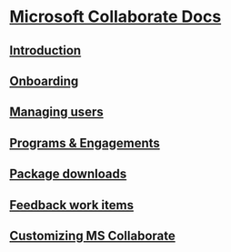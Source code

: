 # [Microsoft Collaborate Docs](index.md)
## [Introduction](intro-to-mscollaborate.md)
## [Onboarding](onboarding.md)
## [Managing users](managing-org-users.md)
## [Programs & Engagements](programs.md)
## [Package downloads](package-downloads.md)
## [Feedback work items](feedback-items.md)
## [Customizing MS Collaborate](customization.md)
